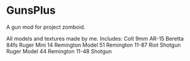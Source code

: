 # GunsPlus
A gun mod for project zomboid.

All models and textures made by me.
Includes:
  Colt 9mm AR-15
  Beretta 84fs
  Ruger Mini 14
  Remington Model 51
  Remington 11-87 Riot Shotgun
  Ruger Model 44
  Remington 11-48 Shotgun
